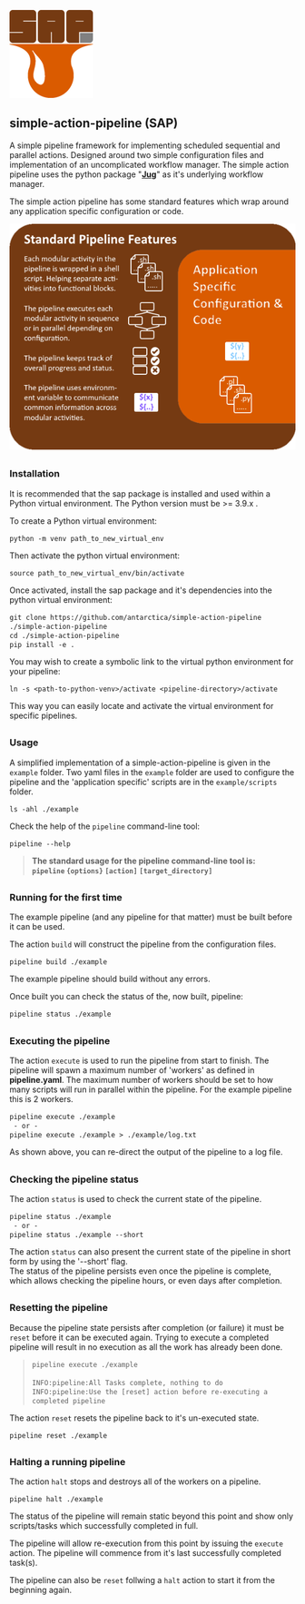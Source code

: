 
![simple action pipeline logo](assets/img/SAP-small.png)
## simple-action-pipeline (SAP)

A simple pipeline framework for implementing scheduled sequential and parallel actions. Designed around two simple configuration files and implementation of an uncomplicated workflow manager. The simple action pipeline uses the python package "[**Jug**](https://jug.readthedocs.io/en/latest/)" as it's underlying workflow manager. 

The simple action pipeline has some standard features which wrap around any application specific configuration or code.  

![simple action pipeline features](assets/img/pipeline-features.png)

##  

### Installation
It is recommended that the sap package is installed and used within a Python virtual environment. The Python version must be >= 3.9.x .  

To create a Python virtual environment:  
```
python -m venv path_to_new_virtual_env
```
  
Then activate the python virtual environment:  
```
source path_to_new_virtual_env/bin/activate
```  

Once activated, install the sap package and it's dependencies into the python virtual environment:  
```
git clone https://github.com/antarctica/simple-action-pipeline ./simple-action-pipeline
cd ./simple-action-pipeline
pip install -e .
```  

You may wish to create a symbolic link to the virtual python environment for your pipeline:  
```
ln -s <path-to-python-venv>/activate <pipeline-directory>/activate
```
This way you can easily locate and activate the virtual environment for specific pipelines.

##  

### Usage
A simplified implementation of a simple-action-pipeline is given in the `example` folder. Two yaml files in the `example` folder are used to configure the pipeline and the 'application specific' scripts are in the `example/scripts` folder.
```
ls -ahl ./example
```

Check the help of the `pipeline` command-line tool:
```
pipeline --help
```
> **The standard usage for the pipeline command-line tool is:**  
> **`pipeline` `{options}` `[action]` `[target_directory]`**  

##  

### Running for the first time
The example pipeline (and any pipeline for that matter) must be built before it can be used.  

The action `build` will construct the pipeline from the configuration files.

```
pipeline build ./example
```
The example pipeline should build without any errors.  

Once built you can check the status of the, now built, pipeline:
```
pipeline status ./example
```

##  

### Executing the pipeline
The action `execute` is used to run the pipeline from start to finish. The pipeline will spawn a maximum number of 'workers' as defined in **pipeline.yaml**. The maximum number of workers should be set to how many scripts will run in parallel within the pipeline. For the example pipeline this is 2 workers.  

```
pipeline execute ./example
 - or -
pipeline execute ./example > ./example/log.txt
```
As shown above, you can re-direct the output of the pipeline to a log file.

##  

### Checking the pipeline status
The action `status` is used to check the current state of the pipeline.

```
pipeline status ./example
 - or -
pipeline status ./example --short
```
The action `status` can also present the current state of the pipeline in short form by using the '--short' flag.  
The status of the pipeline persists even once the pipeline is complete, which allows checking the pipeline hours, or even days after completion.  

##  

### Resetting the pipeline
Because the pipeline state persists after completion (or failure) it must be `reset` before it can be executed again. Trying to execute a completed pipeline will result in no execution as all the work has already been done.  

> ```
> pipeline execute ./example
> 
> INFO:pipeline:All Tasks complete, nothing to do
> INFO:pipeline:Use the [reset] action before re-executing a completed pipeline
> ```
The action `reset` resets the pipeline back to it's un-executed state.  

```
pipeline reset ./example
```

##  

### Halting a running pipeline
The action `halt` stops and destroys all of the workers on a pipeline.

```
pipeline halt ./example
```
The status of the pipeline will remain static beyond this point and show only scripts/tasks which successfully completed in full.  

The pipeline will allow re-execution from this point by issuing the `execute` action. The pipeline will commence from it's last successfully completed task(s).  

The pipeline can also be `reset` follwing a `halt` action to start it from the beginning again.  
